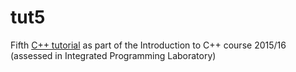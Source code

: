 # tut5

Fifth [C++
tutorial](http://www.doc.ic.ac.uk/~wjk/C++Intro/RobMillerE5.html) as
part of the Introduction to C++ course 2015/16 (assessed in Integrated
Programming Laboratory)

